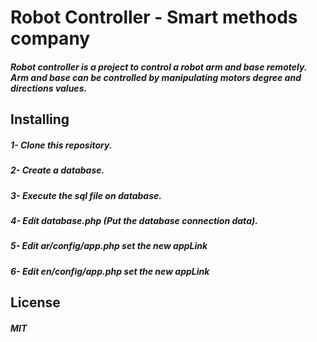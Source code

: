 # Robot Controller - Smart methods company
##### Robot controller is a project to control a robot arm and base remotely. Arm and base can be controlled by manipulating motors degree and directions values.

## Installing
##### 1- Clone this repository.
##### 2- Create a database.
##### 3- Execute the sql file on database.
##### 4- Edit database.php (Put the database connection data).
##### 5- Edit ar/config/app.php set the new appLink
##### 6- Edit en/config/app.php set the new appLink


## License
##### MIT

